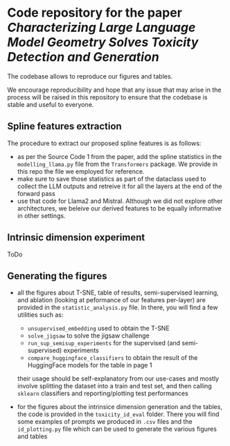 # Code repository for the paper *Characterizing Large Language Model Geometry Solves Toxicity Detection and Generation*

The codebase allows to reproduce our figures and tables. 

We encourage reproducibility and hope that any issue that may arise in the process will be raised in this repository to ensure that the codebase is stable and useful to everyone.

## Spline features extraction

The procedure to extract our proposed spline features is as follows:
- as per the Source Code 1 from the paper, add the spline statistics in the `modelling_llama.py` file from the `Transformers` package. We provide in this repo the file we employed for reference.
- make sure to save those statistics as part of the dataclass used to collect the LLM outputs and retreive it for all the layers at the end of the forward pass
- use that code for Llama2 and Mistral. Although we did not explore other architectures, we beleive our derived features to be equally informative in other settings.


## Intrinsic dimension experiment

ToDo


## Generating the figures

- all the figures about T-SNE, table of results, semi-supervised learning, and ablation (looking at peformance of our features per-layer) are provided in the `statistic_analysis.py` file. In there, you will find a few utilities such as:
  -  `unsupervised_embedding` used to obtain the T-SNE
  - `solve_jigsaw` to solve the jigsaw challenge
  - `run_sup_semisup_experiments` for the supervised (and semi-supervised) experiments
  - `compare_huggingface_classifiers` to obtain the result of the HuggingFace models for the table in page 1
  
  their usage should be self-explanatory from our use-cases and mostly involve splitting the dataset into a train and test set, and then calling `sklearn` classifiers and reporting/plotting test performances

- for the figures about the intrinsice dimension generation and the tables, the code is provided in the `toxicity_id_eval` folder. There you will find some examples of prompts we produced in `.csv` files and the `id_plotting.py` file which can be used to generate the various figures and tables